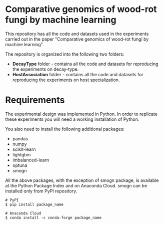 # Comparative genomics of wood-rot fungi by machine learning
This repository has all the code and datasets used in the experiments carried out in the paper "Comparative genomics of wood-rot fungi by machine learning".

The repository is organized into the following two folders:
* **DecayType** folder - contains all the code and datasets for reproducing the experiments on decay-type.
* **HostAssociation** folder - contains all the code and datasets for reproducing the experiments on host specialization.

# Requirements
The experimental design was implemented in Python. In order to replicate these experiments you will need a working installation of Python.

You also need to install the following additional packages:
* pandas
* numpy
* scikit-learn
* lightgbm
* imbalanced-learn
* optuna
* smogn

All the above packages, with the exception of smogn package, is available at the Python Package Index and on Anaconda Cloud. smogn can be installed only from PyPI repository.

```
# PyPI
$ pip install package_name
```

```
# Anaconda Cloud
$ conda install -c conda-forge package_name
```